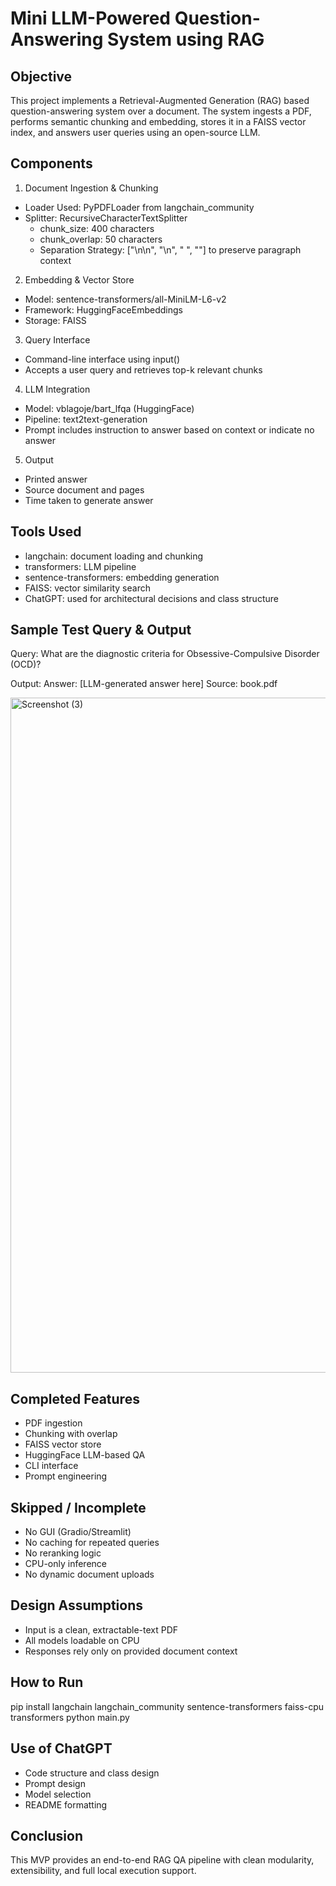 

Mini LLM-Powered Question-Answering System using RAG
====================================================

Objective
---------
This project implements a Retrieval-Augmented Generation (RAG) based question-answering system over a document. The system ingests a PDF, performs semantic chunking and embedding, stores it in a FAISS vector index, and answers user queries using an open-source LLM.

Components
----------

1. Document Ingestion & Chunking
- Loader Used: PyPDFLoader from langchain_community
- Splitter: RecursiveCharacterTextSplitter
  - chunk_size: 400 characters
  - chunk_overlap: 50 characters
  - Separation Strategy: ["\n\n", "\n", " ", ""] to preserve paragraph context

2. Embedding & Vector Store
- Model: sentence-transformers/all-MiniLM-L6-v2
- Framework: HuggingFaceEmbeddings
- Storage: FAISS

3. Query Interface
- Command-line interface using input()
- Accepts a user query and retrieves top-k relevant chunks

4. LLM Integration
- Model: vblagoje/bart_lfqa (HuggingFace)
- Pipeline: text2text-generation
- Prompt includes instruction to answer based on context or indicate no answer

5. Output
- Printed answer
- Source document and pages
- Time taken to generate answer

Tools Used
----------
- langchain: document loading and chunking
- transformers: LLM pipeline
- sentence-transformers: embedding generation
- FAISS: vector similarity search
- ChatGPT: used for architectural decisions and class structure

Sample Test Query & Output
--------------------------
Query:
  What are the diagnostic criteria for Obsessive-Compulsive Disorder (OCD)?

Output:
  Answer: [LLM-generated answer here]
  Source: book.pdf 
  
  <img width="1920" height="1080" alt="Screenshot (3)" src="https://github.com/user-attachments/assets/20e4ea1b-df25-4f22-ae3a-d3e8daec1e00" />


Completed Features
------------------
- PDF ingestion
- Chunking with overlap
- FAISS vector store
- HuggingFace LLM-based QA
- CLI interface
- Prompt engineering

Skipped / Incomplete
--------------------
- No GUI (Gradio/Streamlit)
- No caching for repeated queries
- No reranking logic
- CPU-only inference
- No dynamic document uploads

Design Assumptions
------------------
- Input is a clean, extractable-text PDF
- All models loadable on CPU
- Responses rely only on provided document context

How to Run
----------
pip install langchain langchain_community sentence-transformers faiss-cpu transformers
python main.py

Use of ChatGPT
--------------
- Code structure and class design
- Prompt design
- Model selection
- README formatting

Conclusion
----------
This MVP provides an end-to-end RAG QA pipeline with clean modularity, extensibility, and full local execution support.
